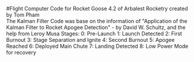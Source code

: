 #Flight Computer Code for Rocket Goose 4.2 of Arbalest Rocketry created by Tom Pham  
The Kalman Filter Code was base on the information of "Application of the Kalman Filter to Rocket Apogee Detection" - by David W. Schultz, and the help from Leroy Musa
Stages:
0: Pre-Launch
1: Launch Detected
2: First Burnout
3: Stage Separation and Ignite
4: Second Burnout
5: Apogee Reached
6: Deployed Main Chute
7: Landing Detected
8: Low Power Mode for recovery
